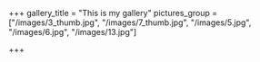 +++
gallery_title = "This is my gallery"
pictures_group = ["/images/3_thumb.jpg", "/images/7_thumb.jpg", "/images/5.jpg", "/images/6.jpg", "/images/13.jpg"]

+++
